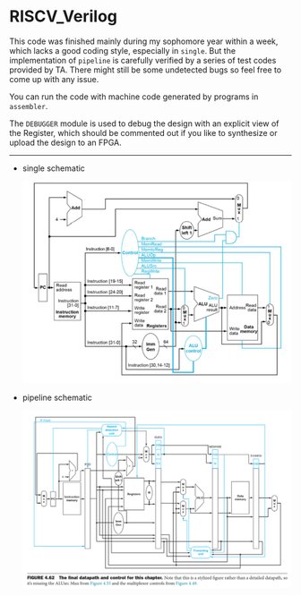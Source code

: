 # RISCV_Verilog

This code was finished mainly during my sophomore year within a week, which lacks a good coding style, especially in `single`. 
But the implementation of `pipeline` is carefully verified by a series of test codes provided by TA. 
There might still be some undetected bugs so feel free to come up with any issue.

You can run the code with machine code generated by programs in `assembler`.

The `DEBUGGER` module is used to debug the design with an explicit view of the Register, which should be commented out 
if you like to synthesize or upload the design to an FPGA.

---

* single schematic

  <img src="README.assets/image-20211231115953875.png" alt="image-20211231115953875" style="zoom:80%;" />

* pipeline schematic

  <img src="README.assets/image-20211231120129288.png" alt="image-20211231120129288" style="zoom:80%;" />




